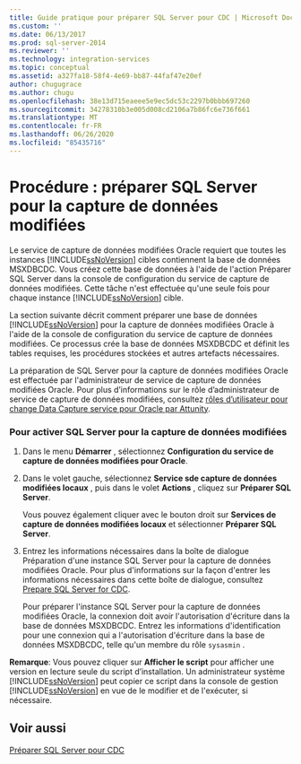 ```yaml
---
title: Guide pratique pour préparer SQL Server pour CDC | Microsoft Docs
ms.custom: ''
ms.date: 06/13/2017
ms.prod: sql-server-2014
ms.reviewer: ''
ms.technology: integration-services
ms.topic: conceptual
ms.assetid: a327fa18-58f4-4e69-bb87-44faf47e20ef
author: chugugrace
ms.author: chugu
ms.openlocfilehash: 38e13d715eaeee5e9ec5dc53c2297b0bbb697260
ms.sourcegitcommit: 34278310b3e005d008cd2106a7b86fc6e736f661
ms.translationtype: MT
ms.contentlocale: fr-FR
ms.lasthandoff: 06/26/2020
ms.locfileid: "85435716"
---
```

# <a name="how-to-prepare-sql-server-for-cdc"></a>Procédure : préparer SQL Server pour la capture de données modifiées
  Le service de capture de données modifiées Oracle requiert que toutes les instances [!INCLUDE[ssNoVersion](../../includes/ssnoversion-md.md)] cibles contiennent la base de données MSXDBCDC. Vous créez cette base de données à l'aide de l'action Préparer SQL Server dans la console de configuration du service de capture de données modifiées. Cette tâche n'est effectuée qu'une seule fois pour chaque instance [!INCLUDE[ssNoVersion](../../includes/ssnoversion-md.md)] cible.  
  
 La section suivante décrit comment préparer une base de données [!INCLUDE[ssNoVersion](../../includes/ssnoversion-md.md)] pour la capture de données modifiées Oracle à l'aide de la console de configuration du service de capture de données modifiées. Ce processus crée la base de données MSXDBCDC et définit les tables requises, les procédures stockées et autres artefacts nécessaires.  
  
 La préparation de SQL Server pour la capture de données modifiées Oracle est effectuée par l'administrateur de service de capture de données modifiées Oracle. Pour plus d’informations sur le rôle d’administrateur de service de capture de données modifiées, consultez [rôles d’utilisateur pour change Data Capture service pour Oracle par Attunity](user-roles.md).  
  
### <a name="to-enable-sql-server-for-cdc"></a>Pour activer SQL Server pour la capture de données modifiées  
  
1.  Dans le menu **Démarrer** , sélectionnez **Configuration du service de capture de données modifiées pour Oracle**.  
  
2.  Dans le volet gauche, sélectionnez **Service sde capture de données modifiées locaux** , puis dans le volet **Actions** , cliquez sur **Préparer SQL Server**.  
  
     Vous pouvez également cliquer avec le bouton droit sur **Services de capture de données modifiées locaux** et sélectionner **Préparer SQL Server**.  
  
3.  Entrez les informations nécessaires dans la boîte de dialogue Préparation d'une instance SQL Server pour la capture de données modifiées Oracle. Pour plus d'informations sur la façon d'entrer les informations nécessaires dans cette boîte de dialogue, consultez [Prepare SQL Server for CDC](prepare-sql-server-for-cdc.md).  
  
     Pour préparer l'instance SQL Server pour la capture de données modifiées Oracle, la connexion doit avoir l'autorisation d'écriture dans la base de données MSXDBCDC. Entrez les informations d'identification pour une connexion qui a l'autorisation d'écriture dans la base de données MSXDBCDC, telle qu'un membre du rôle `sysasmin` .  
  
 **Remarque**: Vous pouvez cliquer sur **Afficher le script** pour afficher une version en lecture seule du script d’installation. Un administrateur système [!INCLUDE[ssNoVersion](../../includes/ssnoversion-md.md)] peut copier ce script dans la console de gestion [!INCLUDE[ssNoVersion](../../includes/ssnoversion-md.md)] en vue de le modifier et de l'exécuter, si nécessaire.  
  
## <a name="see-also"></a>Voir aussi  
 [Préparer SQL Server pour CDC](prepare-sql-server-for-cdc.md)  
  
  
